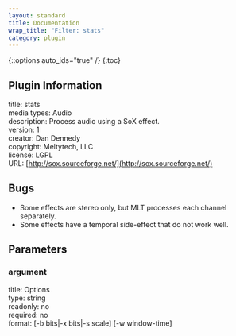 ```yaml
---
layout: standard
title: Documentation
wrap_title: "Filter: stats"
category: plugin
---
```

{::options auto_ids="true" /}
{:toc}

## Plugin Information

title: stats  
media types:
Audio  
description: Process audio using a SoX effect.  
version: 1  
creator: Dan Dennedy  
copyright: Meltytech, LLC  
license: LGPL  
URL: [http://sox.sourceforge.net/](http://sox.sourceforge.net/)  

## Bugs

* Some effects are stereo only, but MLT processes each channel separately.
* Some effects have a temporal side-effect that do not work well.

## Parameters

### argument

title: Options    
type: string  
readonly: no  
required: no  
format: [-b bits|-x bits|-s scale] [-w window-time]  

